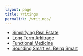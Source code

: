 ```yaml
---
layout: page
title: Writings
permalink: /writings/
---
```


* [Simplifying Real Estate](https://matthewberg.me/jekyll/update/2019/05/26/Simplifying-Real-Estate.html)
* [Long Term Arbitrage](https://matthewberg.me/jekyll/update/2019/05/15/Long-Term-Arbitrage.html)
* [Functional Medicine](https://matthewberg.me/jekyll/update/2019/09/16/Funcitonal-Medicine.html)
* [Sounding Smart vs. Being Smart](https://matthewberg.me/jekyll/update/2020/10/14/Sounding-Smart-Vs-Being-Smart.html)
